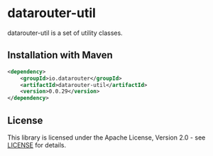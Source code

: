 # datarouter-util

datarouter-util is a set of utility classes.


## Installation with Maven

```xml
<dependency>
	<groupId>io.datarouter</groupId>
	<artifactId>datarouter-util</artifactId>
	<version>0.0.29</version>
</dependency>
```

## License

This library is licensed under the Apache License, Version 2.0 - see [LICENSE](../LICENSE) for details.
